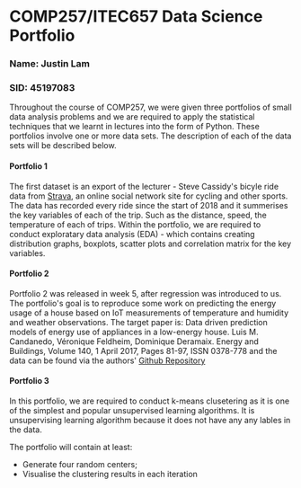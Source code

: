 # COMP257/ITEC657 Data Science Portfolio 
### Name: Justin Lam 
### SID: 45197083


Throughout the course of COMP257, we were given three portfolios of small data analysis problems and we are required to apply the statistical techniques that we learnt in lectures into the form of Python. These portfolios involve one or more data sets. The description of each of the data sets will be described below. 

#### Portfolio 1
The first dataset is an export of the lecturer - Steve Cassidy's bicyle ride data from [Strava](https://strava.com/), an online social network site for cycling and other sports. The data has recorded every ride since the start of 2018 and it summerises the key variables of each of the trip. Such as the distance, speed, the temperature of each of trips. Within the portfolio, we are required to conduct exploratary data analysis (EDA) - which contains creating distribution graphs, boxplots, scatter plots and correlation matrix for the key variables. 

#### Portfolio 2
Portfolio 2 was released in week 5, after regression was introduced to us. The portfolio's goal is to reproduce some work on predicting the energy usage of a house based on IoT measurements of temperature and humidity and weather observations. The target paper is:
Data driven prediction models of energy use of appliances in a low-energy house. Luis M. Candanedo, Véronique Feldheim, Dominique Deramaix. Energy and Buildings, Volume 140, 1 April 2017, Pages 81-97, ISSN 0378-778 and the data can be found via the authors' [Github Repository](https://github.com/LuisM78/Appliances-energy-prediction-data/)



#### Portfolio 3
In this portfolio, we are required to conduct k-means clusetering as it is one of the simplest and popular unsupervised learning algorithms. It is unsupervising learning algorithm because it does not have any any lables in the data. 

The portfolio will contain at least: 
- Generate four random centers;
- Visualise the clustering results in each iteration


